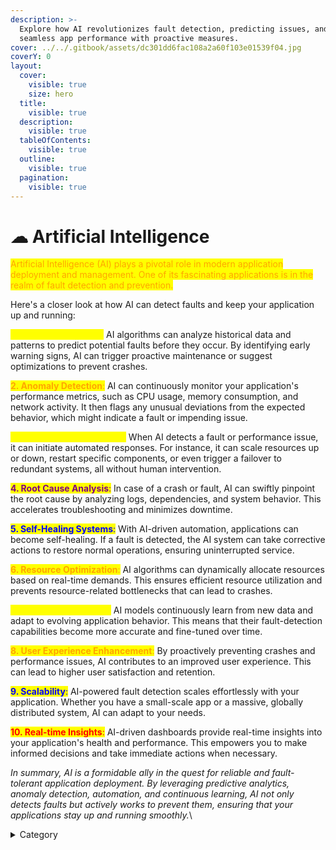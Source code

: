 ```yaml
---
description: >-
  Explore how AI revolutionizes fault detection, predicting issues, and ensuring
  seamless app performance with proactive measures.
cover: ../../.gitbook/assets/dc301dd6fac108a2a60f103e01539f04.jpg
coverY: 0
layout:
  cover:
    visible: true
    size: hero
  title:
    visible: true
  description:
    visible: true
  tableOfContents:
    visible: true
  outline:
    visible: true
  pagination:
    visible: true
---
```


# ☁ Artificial Intelligence

<mark style="color:orange;">Artificial Intelligence (AI) plays a pivotal role in modern application deployment and management. One of its fascinating applications is in the realm of fault detection and prevention.</mark>&#x20;

Here's a closer look at how AI can detect faults and keep your application up and running:

<mark style="color:yellow;">**1. Predictive Analysis**</mark><mark style="color:yellow;">:</mark> AI algorithms can analyze historical data and patterns to predict potential faults before they occur. By identifying early warning signs, AI can trigger proactive maintenance or suggest optimizations to prevent crashes.

<mark style="color:orange;">**2. Anomaly Detection**</mark><mark style="color:orange;">:</mark> AI can continuously monitor your application's performance metrics, such as CPU usage, memory consumption, and network activity. It then flags any unusual deviations from the expected behavior, which might indicate a fault or impending issue.

<mark style="color:yellow;">**3. Automated Remediation**</mark><mark style="color:yellow;">:</mark> When AI detects a fault or performance issue, it can initiate automated responses. For instance, it can scale resources up or down, restart specific components, or even trigger a failover to redundant systems, all without human intervention.

<mark style="color:purple;">**4. Root Cause Analysis**</mark><mark style="color:purple;">:</mark> In case of a crash or fault, AI can swiftly pinpoint the root cause by analyzing logs, dependencies, and system behavior. This accelerates troubleshooting and minimizes downtime.

<mark style="color:blue;">**5. Self-Healing Systems**</mark><mark style="color:blue;">:</mark> With AI-driven automation, applications can become self-healing. If a fault is detected, the AI system can take corrective actions to restore normal operations, ensuring uninterrupted service.

<mark style="color:orange;">**6. Resource Optimization**</mark><mark style="color:orange;">:</mark> AI algorithms can dynamically allocate resources based on real-time demands. This ensures efficient resource utilization and prevents resource-related bottlenecks that can lead to crashes.

<mark style="color:yellow;">**7. Continuous Learning**</mark><mark style="color:yellow;">:</mark> AI models continuously learn from new data and adapt to evolving application behavior. This means that their fault-detection capabilities become more accurate and fine-tuned over time.

<mark style="color:orange;">**8. User Experience Enhancement**</mark><mark style="color:orange;">:</mark> By proactively preventing crashes and performance issues, AI contributes to an improved user experience. This can lead to higher user satisfaction and retention.

<mark style="color:blue;">**9. Scalability**</mark><mark style="color:blue;">:</mark> AI-powered fault detection scales effortlessly with your application. Whether you have a small-scale app or a massive, globally distributed system, AI can adapt to your needs.

<mark style="color:red;">**10. Real-time Insights**</mark><mark style="color:red;">:</mark> AI-driven dashboards provide real-time insights into your application's health and performance. This empowers you to make informed decisions and take immediate actions when necessary.

_In summary, AI is a formidable ally in the quest for reliable and fault-tolerant application deployment. By leveraging predictive analytics, anomaly detection, automation, and continuous learning, AI not only detects faults but actively works to prevent them, ensuring that your applications stay up and running smoothly._\


<details>

<summary>Category</summary>

Kubernetes, cloud computing, DevOps, cloud services, hosting platform, container orchestration, cloud infrastructure, cloud deployment, cloud management, cloud technology, cloud solutions, persistence

</details>
